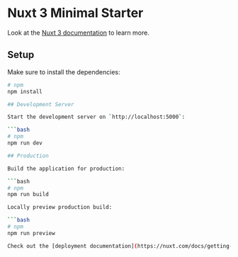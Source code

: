 # Nuxt 3 Minimal Starter

Look at the [Nuxt 3 documentation](https://nuxt.com/docs/getting-started/introduction) to learn more.

## Setup

Make sure to install the dependencies:

```bash
# npm
npm install

## Development Server

Start the development server on `http://localhost:5000`:

```bash
# npm
npm run dev

## Production

Build the application for production:

```bash
# npm
npm run build

Locally preview production build:

```bash
# npm
npm run preview

Check out the [deployment documentation](https://nuxt.com/docs/getting-started/deployment) for more information.
